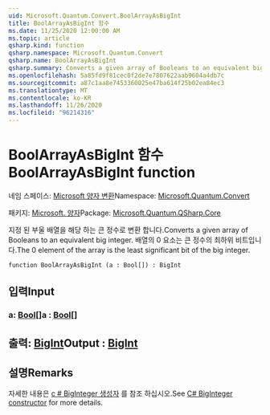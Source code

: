 ```yaml
---
uid: Microsoft.Quantum.Convert.BoolArrayAsBigInt
title: BoolArrayAsBigInt 함수
ms.date: 11/25/2020 12:00:00 AM
ms.topic: article
qsharp.kind: function
qsharp.namespace: Microsoft.Quantum.Convert
qsharp.name: BoolArrayAsBigInt
qsharp.summary: Converts a given array of Booleans to an equivalent big integer. The 0 element of the array is the least significant bit of the big integer.
ms.openlocfilehash: 5a85fd9f81cec0f2de7e7807622aab9604a4db7c
ms.sourcegitcommit: a87c1aa8e7453360025e47ba614f25b02ea84ec3
ms.translationtype: MT
ms.contentlocale: ko-KR
ms.lasthandoff: 11/26/2020
ms.locfileid: "96214316"
---
```

# <a name="boolarrayasbigint-function"></a><span data-ttu-id="ff9dd-102">BoolArrayAsBigInt 함수</span><span class="sxs-lookup"><span data-stu-id="ff9dd-102">BoolArrayAsBigInt function</span></span>

<span data-ttu-id="ff9dd-103">네임 스페이스: [Microsoft 양자 변환](xref:Microsoft.Quantum.Convert)</span><span class="sxs-lookup"><span data-stu-id="ff9dd-103">Namespace: [Microsoft.Quantum.Convert](xref:Microsoft.Quantum.Convert)</span></span>

<span data-ttu-id="ff9dd-104">패키지: [Microsoft. 양자](https://nuget.org/packages/Microsoft.Quantum.QSharp.Core)</span><span class="sxs-lookup"><span data-stu-id="ff9dd-104">Package: [Microsoft.Quantum.QSharp.Core](https://nuget.org/packages/Microsoft.Quantum.QSharp.Core)</span></span>


<span data-ttu-id="ff9dd-105">지정 된 부울 배열을 해당 하는 큰 정수로 변환 합니다.</span><span class="sxs-lookup"><span data-stu-id="ff9dd-105">Converts a given array of Booleans to an equivalent big integer.</span></span>
<span data-ttu-id="ff9dd-106">배열의 0 요소는 큰 정수의 최하위 비트입니다.</span><span class="sxs-lookup"><span data-stu-id="ff9dd-106">The 0 element of the array is the least significant bit of the big integer.</span></span>

```qsharp
function BoolArrayAsBigInt (a : Bool[]) : BigInt
```


## <a name="input"></a><span data-ttu-id="ff9dd-107">입력</span><span class="sxs-lookup"><span data-stu-id="ff9dd-107">Input</span></span>

### <a name="a--bool"></a><span data-ttu-id="ff9dd-108">a: [Bool](xref:microsoft.quantum.lang-ref.bool)[]</span><span class="sxs-lookup"><span data-stu-id="ff9dd-108">a : [Bool](xref:microsoft.quantum.lang-ref.bool)[]</span></span>





## <a name="output--bigint"></a><span data-ttu-id="ff9dd-109">출력: [BigInt](xref:microsoft.quantum.lang-ref.bigint)</span><span class="sxs-lookup"><span data-stu-id="ff9dd-109">Output : [BigInt](xref:microsoft.quantum.lang-ref.bigint)</span></span>



## <a name="remarks"></a><span data-ttu-id="ff9dd-110">설명</span><span class="sxs-lookup"><span data-stu-id="ff9dd-110">Remarks</span></span>

<span data-ttu-id="ff9dd-111">자세한 내용은 [c # BigInteger 생성자](https://docs.microsoft.com/dotnet/api/system.numerics.biginteger.-ctor?view=netframework-4.7.2#System_Numerics_BigInteger__ctor_System_Int64_) 를 참조 하십시오.</span><span class="sxs-lookup"><span data-stu-id="ff9dd-111">See [C# BigInteger constructor](https://docs.microsoft.com/dotnet/api/system.numerics.biginteger.-ctor?view=netframework-4.7.2#System_Numerics_BigInteger__ctor_System_Int64_) for more details.</span></span>